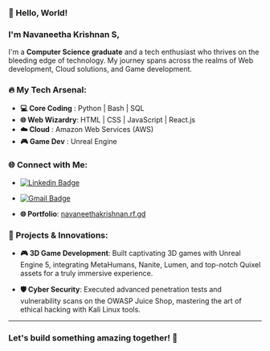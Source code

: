 ### 👋 Hello, World!

### I'm **Navaneetha Krishnan S**, 

I'm a **Computer Science graduate** and a tech enthusiast who thrives on the bleeding edge of technology. My journey spans across the realms of Web development, Cloud solutions, and Game development.

### 🔥 My Tech Arsenal:

- **💻 Core Coding** : Python | Bash | SQL
- **🌐 Web Wizardry**: HTML | CSS | JavaScript | React.js
- **☁️ Cloud**       : Amazon Web Services (AWS)
- **🎮 Game Dev**    : Unreal Engine

### 🌐 Connect with Me:

- [![Linkedin Badge](https://img.shields.io/badge/-NavaneethaKrishnan-blue?style=flat-square&logo=Linkedin&logoColor=white&link=https://www.linkedin.com/in/riti2409/)](https://www.linkedin.com/in/navaneetha-krishnan-s/)
  
- [![Gmail Badge](https://img.shields.io/badge/-ritikumariupadhyay24@gmail.com-c14438?style=flat-square&logo=Gmail&logoColor=white&link=mailto:krish.cgac@gmail.com)](mailto:krish.cgac@gmail.com)
  
- **🌐 Portfolio**: [navaneethakrishnan.rf.gd](https://navaneethakrishnan.rf.gd)

### 🚀 Projects & Innovations:

- **🎮 3D Game Development**: Built captivating 3D games with Unreal Engine 5, integrating MetaHumans, Nanite, Lumen, and top-notch Quixel assets for a truly immersive experience.
  
- **🛡️ Cyber Security**: Executed advanced penetration tests and vulnerability scans on the OWASP Juice Shop, mastering the art of ethical hacking with Kali Linux tools.

---

### Let's build something amazing together! 🚀
